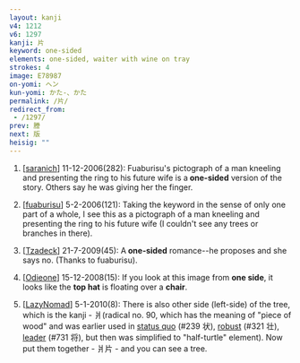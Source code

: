 ```yaml
---
layout: kanji
v4: 1212
v6: 1297
kanji: 片
keyword: one-sided
elements: one-sided, waiter with wine on tray
strokes: 4
image: E78987
on-yomi: ヘン
kun-yomi: かた-、かた
permalink: /片/
redirect_from:
 - /1297/
prev: 謄
next: 版
heisig: ""
---
```


1) [<a href="http://kanji.koohii.com/profile/saranich">saranich</a>] 11-12-2006(282): Fuaburisu&#039;s pictograph of a man kneeling and presenting the ring to his future wife is a<strong> one-sided</strong> version of the story. Others say he was giving her the finger.

2) [<a href="http://kanji.koohii.com/profile/fuaburisu">fuaburisu</a>] 5-2-2006(121): Taking the keyword in the sense of only one part of a whole, I see this as a pictograph of a man kneeling and presenting the ring to his future wife (I couldn&#039;t see any trees or branches in there).

3) [<a href="http://kanji.koohii.com/profile/Tzadeck">Tzadeck</a>] 21-7-2009(45): A<strong> one-sided</strong> romance--he proposes and she says no. (Thanks to fuaburisu).

4) [<a href="http://kanji.koohii.com/profile/Odieone">Odieone</a>] 15-12-2008(15): If you look at this image from <strong>one side</strong>, it looks like the <strong>top hat</strong> is floating over a <strong>chair</strong>.

5) [<a href="http://kanji.koohii.com/profile/LazyNomad">LazyNomad</a>] 5-1-2010(8): There is also other side (left-side) of the tree, which is the kanji - 爿(radical no. 90, which has the meaning of &quot;piece of wood&quot; and was earlier used in <a href="../v4/239.html">status quo</a> (#239 状), <a href="../v4/321.html">robust</a> (#321 壮), <a href="../v4/731.html">leader</a> (#731 将), but then was simplified to &quot;half-turtle&quot; element). Now put them together - 爿片 - and you can see a tree.

